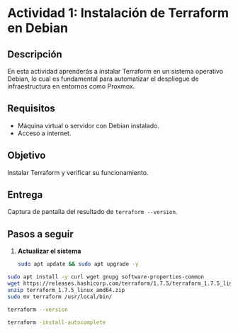 # Actividad 1: Instalación de Terraform en Debian

## Descripción
En esta actividad aprenderás a instalar Terraform en un sistema operativo Debian, lo cual es fundamental para automatizar el despliegue de infraestructura en entornos como Proxmox.

## Requisitos
- Máquina virtual o servidor con Debian instalado.
- Acceso a internet.

## Objetivo
Instalar Terraform y verificar su funcionamiento.

## Entrega
Captura de pantalla del resultado de `terraform --version`.

## Pasos a seguir

1. **Actualizar el sistema**
   ```bash
   sudo apt update && sudo apt upgrade -y

```bash
sudo apt install -y curl wget gnupg software-properties-common
wget https://releases.hashicorp.com/terraform/1.7.5/terraform_1.7.5_linux_amd64.zip
unzip terraform_1.7.5_linux_amd64.zip
sudo mv terraform /usr/local/bin/

terraform --version

terraform -install-autocomplete
